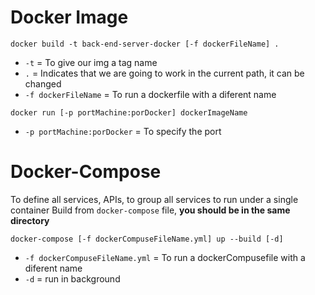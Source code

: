 # Docker Image
```
docker build -t back-end-server-docker [-f dockerFileName] .
```
- `-t` = To give our img a tag name
- `.` = Indicates that we are going to work in the current path, it can be changed
- `-f dockerFileName` = To run a dockerfile with a diferent name

```
docker run [-p portMachine:porDocker] dockerImageName
```
- `-p portMachine:porDocker` = To specify the port

# Docker-Compose
To define all services, APIs, to group all services to run under a single container
Build from `docker-compose` file, **you should be in the same directory**
```
docker-compose [-f dockerCompuseFileName.yml] up --build [-d]
```
- `-f dockerCompuseFileName.yml` = To run a dockerCompusefile with a diferent name
- `-d` = run in background

